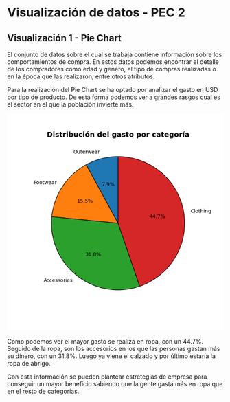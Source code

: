 # Visualización de datos - PEC 2
## Visualización 1 - Pie Chart

El conjunto de datos sobre el cual se trabaja contiene información sobre los comportamientos de compra. En estos datos podemos encontrar el detalle de los compradores como edad y genero, el tipo de compras realizadas o en la época que las realizaron, entre otros atributos.

Para la realización del Pie Chart se ha optado por analizar el gasto en USD por tipo de producto. De esta forma podemos ver a grandes rasgos cual es el sector en el que la población invierte más.

![Pie Chart con la distribución de las compras por tipo de producto](pie_chart.png)

Como podemos ver el mayor gasto se realiza en ropa, con un 44.7%. Seguido de la ropa, son los accesorios en los que las personas gastan más su dinero, con un 31.8%. Luego ya viene el calzado y por último estaría la ropa de abrigo.

Con esta información se pueden plantear estretegias de empresa para conseguir un mayor beneficio sabiendo que la gente gasta más en ropa que en el resto de categorías.